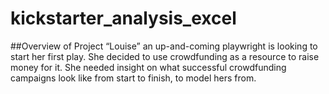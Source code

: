 # kickstarter_analysis_excel
##Overview of Project	“Louise” an up-and-coming playwright is looking to start her first play. She decided to use crowdfunding as a resource to raise money for it. She needed insight on what successful crowdfunding campaigns look like from start to finish, to model hers from.
